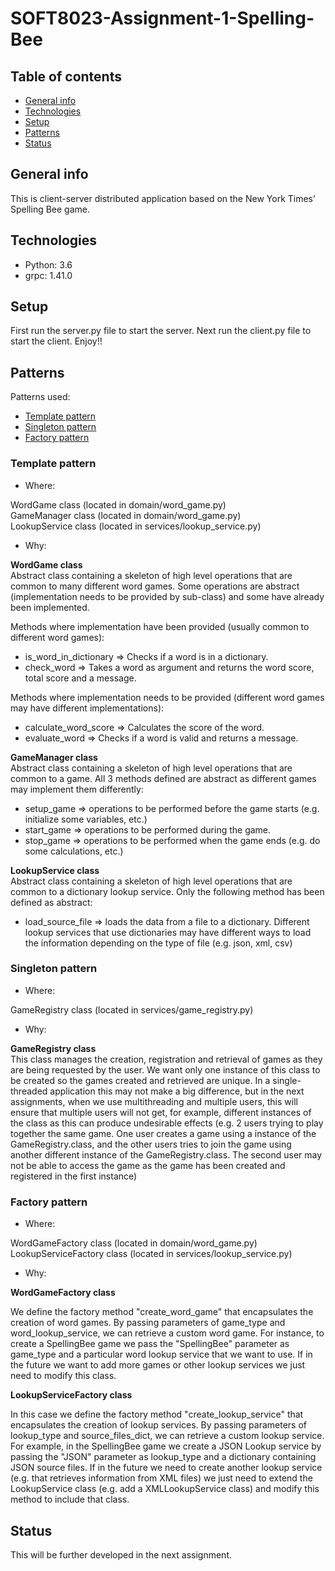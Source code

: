 # SOFT8023-Assignment-1-Spelling-Bee
 
## Table of contents
* [General info](#general-info)
* [Technologies](#technologies)
* [Setup](#setup)
* [Patterns](#patterns)
* [Status](#status)

## General info
This is client-server distributed application based on the New York Times’ Spelling Bee game.

## Technologies
* Python: 3.6
* grpc: 1.41.0

## Setup
First run the server.py file to start the server. Next run the client.py file to start the client. Enjoy!!

## Patterns
Patterns used:
* [Template pattern](#template-pattern)
* [Singleton pattern](#singleton-pattern)
* [Factory pattern](#factory-pattern)

### Template pattern

* Where:

WordGame class (located in domain/word_game.py)  
GameManager class (located in domain/word_game.py)  
LookupService class (located in services/lookup_service.py)  

* Why:

**WordGame class**  
Abstract class containing a skeleton of high level operations that are common to many different word games. Some operations are abstract (implementation needs to be provided by sub-class) and some have already been implemented.

Methods where implementation have been provided (usually common to different word games):
* is_word_in_dictionary => Checks if a word is in a dictionary.
* check_word => Takes a word as argument and returns the word score, total score and a message.
 
Methods where implementation needs to be provided (different word games may have different implementations):
* calculate_word_score => Calculates the score of the word.
* evaluate_word => Checks if a word is valid and returns a message.


**GameManager class**  
Abstract class containing a skeleton of high level operations that are common to a game. All 3 methods defined are abstract as different games may implement them differently:
* setup_game => operations to be performed before the game starts (e.g. initialize some variables, etc.)
* start_game => operations to be performed during the game.
* stop_game => operations to be performed when the game ends (e.g. do some calculations, etc.)


**LookupService class**  
Abstract class containing a skeleton of high level operations that are common to a dictionary lookup service. Only the following method has been defined as abstract: 
* load_source_file => loads the data from a file to a dictionary. Different lookup services that use dictionaries may have different ways to load the information depending on the type of file (e.g. json, xml, csv)


### Singleton pattern

* Where:

GameRegistry class (located in services/game_registry.py)

* Why:

**GameRegistry class**  
This class manages the creation, registration and retrieval of games as they are being requested by the user. We want only one instance of this class to be created so the games created and retrieved are unique. In a single-threaded application this may not make a big difference, but in the next assignments, when we use multithreading and multiple users, this will ensure that multiple users will not get, for example, different instances of the class as this can produce undesirable effects (e.g. 2 users trying to play together the same game. One user creates a game using a instance of the GameRegistry.class, and the other users tries to join the game using another different instance of the GameRegistry.class. The second user may not be able to access the game as the game has been created and registered in the first instance)


### Factory pattern

* Where:

WordGameFactory class (located in domain/word_game.py)
LookupServiceFactory class (located in services/lookup_service.py)

* Why:

**WordGameFactory class**

We define the factory method "create_word_game" that encapsulates the creation of word games. By passing parameters of game_type and word_lookup_service, we can retrieve a custom word game. For instance, to create a SpellingBee game we pass the "SpellingBee" parameter as game_type and a particular word lookup service that we want to use. If in the future we want to add more games or other lookup services we just need to modify this class.

**LookupServiceFactory class**

In this case we define the factory method "create_lookup_service" that encapsulates the creation of lookup services. By passing parameters of lookup_type and source_files_dict, we can retrieve a custom lookup service. For example, in the SpellingBee game we create a JSON Lookup service by passing the "JSON" parameter as lookup_type and a dictionary containing JSON source files. If in the future we need to create another lookup service (e.g. that retrieves information from XML files) we just need to extend the LookupService class (e.g. add a XMLLookupService class) and modify this method to include that class.

## Status
This will be further developed in the next assignment.
